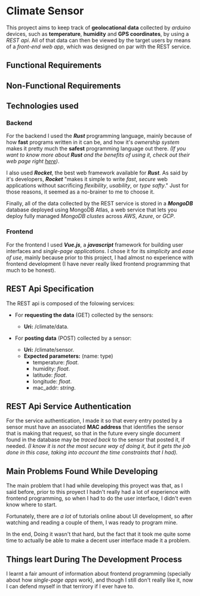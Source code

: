 # Climate Sensor

This proyect aims to keep track of **geolocational data** collected by
*arduino* devices, such as **temperature**, **humidity** and 
**GPS coordinates**, by using a *REST api*. All of that data can then be
viewed by the target users by means of a *front-end web app*, which was
designed on par with the REST service.

## Functional Requirements

## Non-Functional Requirements

## Technologies used
### Backend
For the backend I used the ***Rust*** programming language, mainly
because of how **fast** programs written in it can be, and how it's
*ownership system* makes it pretty much the **safest** programming
language out there. *(If you want to know more about ***Rust*** and the
benefits of using it, check out their web page right 
[here](https://www.rust-lang.org/))*.

I also used ***Rocket***, the best web framework available for
***Rust***. As said by it's developers, ***Rocket*** "makes it simple to
write *fast*, *secure* web applications without sacrificing
*flexibility*, *usability*, or *type safty*." Just for those reasons, it
seemed as a no-brainer to me to choose it.

Finally, all of the data collected by the REST service is stored in a
***MongoDB*** database deployed using MongoDB Atlas, a web service that
lets you deploy fully managed *MongoDB clustes* across *AWS*, *Azure*, or
*GCP*. 

### Frontend
For the frontend I used ***Vue.js***, a ***javascript*** framework for
building user interfaces and *single-page applications*. I chose it for
its *simplicity* and *ease of use*, mainly because prior to this
project, I had almost no experience with frontend development (I have
never really liked frontend programming that much to be honest).

## REST Api Specification
The REST api is composed of the folowing services:

- For **requesting the data** (GET) collected by the sensors:
  - **Uri:** /climate/data.

- For **posting data** (POST) collected by a sensor: 
  - **Uri:** /climate/sensor.
  - **Expected parameters:** (name: type)
    - temperature: *float*.
    - humidity: *float*.
    - latitude: *float*.
    - longitude: *float*.
    - mac_addr: *string*.

## REST Api Service Authentication
For the service authentication, I made it so that every entry posted by
a sensor must have an associated **MAC address** that identifies the
sensor that is making that request, so that in the future every single
document found in the database may be *traced back* to the sensor that
posted it, if needed. *(I know it is not the most secure way of doing it,
but it gets the job done in this case, taking into account the time
constraints that I had).*

## Main Problems Found While Developing
The main problem that I had while developing this proyect was that,
as I said before, prior to this proyect I hadn't really had a lot
of experience with frontend programming, so when I had to do the
user interface, I didn't even know where to start.

Fortunately, there are *a lot* of tutorials online about UI development,
so after watching and reading a couple of them, I was ready to program
mine.

In the end, Doing it wasn't that hard, but the fact that it took me quite
some time to actually be able to make a decent user interface made it a
problem.

## Things leart During The Development Process
I learnt a fair amount of information about frontend
programming (specially about how *single-page apps* work), and though I
still don't really like it, now I can defend
myself in that terrirory if I ever have to.